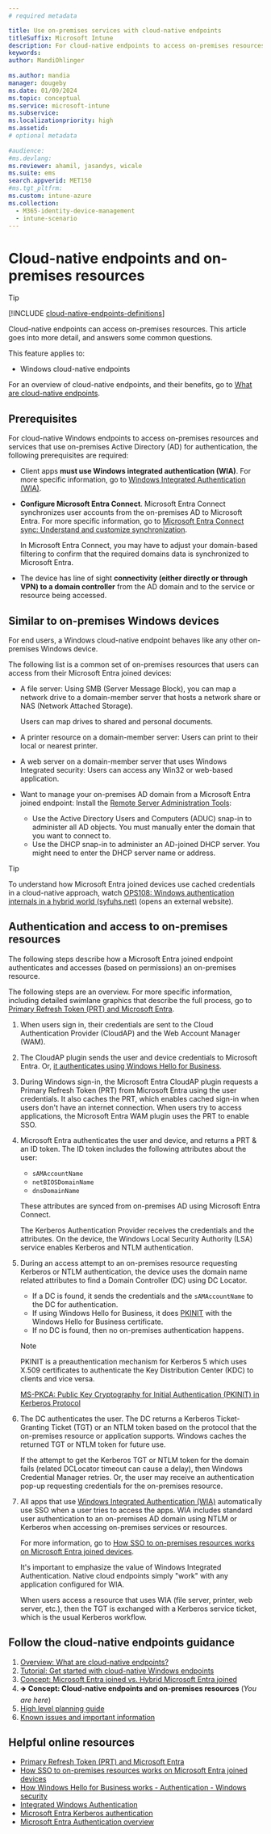 ```yaml
---
# required metadata

title: Use on-premises services with cloud-native endpoints
titleSuffix: Microsoft Intune
description: For cloud-native endpoints to access on-premises resources, such as file servers, printers, and web servers, use Windows integrated authentication (WIA) and Microsoft Entra Connect.
keywords:
author: MandiOhlinger
  
ms.author: mandia
manager: dougeby
ms.date: 01/09/2024
ms.topic: conceptual
ms.service: microsoft-intune
ms.subservice: 
ms.localizationpriority: high
ms.assetid: 
# optional metadata
 
#audience:
#ms.devlang:
ms.reviewer: ahamil, jasandys, wicale
ms.suite: ems
search.appverid: MET150
#ms.tgt_pltfrm:
ms.custom: intune-azure
ms.collection:
  - M365-identity-device-management
  - intune-scenario
---
```


# Cloud-native endpoints and on-premises resources

> [!TIP]
> [!INCLUDE [cloud-native-endpoints-definitions](../../includes/cloud-native-endpoints-definitions.md)]

Cloud-native endpoints can access on-premises resources. This article goes into more detail, and answers some common questions.

This feature applies to:

- Windows cloud-native endpoints

For an overview of cloud-native endpoints, and their benefits, go to [What are cloud-native endpoints](cloud-native-endpoints-overview.md).

## Prerequisites

For cloud-native Windows endpoints to access on-premises resources and services that use on-premises Active Directory (AD) for authentication, the following prerequisites are required:

- Client apps **must use Windows integrated authentication (WIA)**. For more specific information, go to [Windows Integrated Authentication (WIA)](/aspnet/web-api/overview/security/integrated-windows-authentication).

- **Configure Microsoft Entra Connect**. Microsoft Entra Connect synchronizes user accounts from the on-premises AD to Microsoft Entra. For more specific information, go to [Microsoft Entra Connect sync: Understand and customize synchronization](/entra/identity/hybrid/connect/how-to-connect-sync-whatis).

  In Microsoft Entra Connect, you may have to adjust your domain-based filtering to confirm that the required domains data is synchronized to Microsoft Entra.

- The device has line of sight **connectivity (either directly or through VPN) to a domain controller** from the AD domain and to the service or resource being accessed.

## Similar to on-premises Windows devices

For end users, a Windows cloud-native endpoint behaves like any other on-premises Windows device.

The following list is a common set of on-premises resources that users can access from their Microsoft Entra joined devices:

- A file server: Using SMB (Server Message Block), you can map a network drive to a domain-member server that hosts a network share or NAS (Network Attached Storage).

  Users can map drives to shared and personal documents.

- A printer resource on a domain-member server: Users can print to their local or nearest printer.
- A web server on a domain-member server that uses Windows Integrated security: Users can access any Win32 or web-based application.
- Want to manage your on-premises AD domain from a Microsoft Entra joined endpoint: Install the [Remote Server Administration Tools](https://www.microsoft.com/download/details.aspx?id=45520):

  - Use the Active Directory Users and Computers (ADUC) snap-in to administer all AD objects. You must manually enter the domain that you want to connect to.
  - Use the DHCP snap-in to administer an AD-joined DHCP server. You might need to enter the DHCP server name or address.

> [!TIP]
> To understand how Microsoft Entra joined devices use cached credentials in a cloud-native approach, watch [OPS108: Windows authentication internals in a hybrid world (syfuhs.net)](https://syfuhs.net/ops108-windows-authentication-internals-in-a-hybrid-world) (opens an external website).

## Authentication and access to on-premises resources

The following steps describe how a Microsoft Entra joined endpoint authenticates and accesses (based on permissions) an on-premises resource.

The following steps are an overview. For more specific information, including detailed swimlane graphics that describe the full process, go to [Primary Refresh Token (PRT) and Microsoft Entra](/entra/identity/devices/concept-primary-refresh-token).

1. When users sign in, their credentials are sent to the Cloud Authentication Provider (CloudAP) and the Web Account Manager (WAM).

2. The CloudAP plugin sends the user and device credentials to Microsoft Entra. Or, [it authenticates using Windows Hello for Business](/windows/security/identity-protection/hello-for-business/hello-how-it-works-authentication).

3. During Windows sign-in, the Microsoft Entra CloudAP plugin requests a Primary Refresh Token (PRT) from Microsoft Entra using the user credentials. It also caches the PRT, which enables cached sign-in when users don't have an internet connection. When users try to access applications, the Microsoft Entra WAM plugin uses the PRT to enable SSO.

4. Microsoft Entra authenticates the user and device, and returns a PRT & an ID token. The ID token includes the following attributes about the user:

    - `sAMAccountName`
    - `netBIOSDomainName`
    - `dnsDomainName`

    These attributes are synced from on-premises AD using Microsoft Entra Connect.

    The Kerberos Authentication Provider receives the credentials and the attributes. On the device, the Windows Local Security Authority (LSA) service enables Kerberos and NTLM authentication.

5. During an access attempt to an on-premises resource requesting Kerberos or NTLM authentication, the device uses the domain name related attributes to find a Domain Controller (DC) using DC Locator.

    - If a DC is found, it sends the credentials and the `sAMAccountName` to the DC for authentication.
    - If using Windows Hello for Business, it does [PKINIT](/openspecs/windows_protocols/ms-pkca/d0cf1763-3541-4008-a75f-a577fa5e8c5b) with the Windows Hello for Business certificate.
    - If no DC is found, then no on-premises authentication happens.

    > [!NOTE]
    > PKINIT is a preauthentication mechanism for Kerberos 5 which uses X.509 certificates to authenticate the Key Distribution Center (KDC) to clients and vice versa.
    >
    > [MS-PKCA: Public Key Cryptography for Initial Authentication (PKINIT) in Kerberos Protocol](/openspecs/windows_protocols/ms-pkca/d0cf1763-3541-4008-a75f-a577fa5e8c5b)

6. The DC authenticates the user. The DC returns a Kerberos Ticket-Granting Ticket (TGT) or an NTLM token based on the protocol that the on-premises resource or application supports. Windows caches the returned TGT or NTLM token for future use.

    If the attempt to get the Kerberos TGT or NTLM token for the domain fails (related DCLocator timeout can cause a delay), then Windows Credential Manager retries. Or, the user may receive an authentication pop-up requesting credentials for the on-premises resource.

7. All apps that use [Windows Integrated Authentication (WIA)](/aspnet/web-api/overview/security/integrated-windows-authentication) automatically use SSO when a user tries to access the apps. WIA includes standard user authentication to an on-premises AD domain using NTLM or Kerberos when accessing on-premises services or resources.

    For more information, go to [How SSO to on-premises resources works on Microsoft Entra joined devices](/entra/identity/devices/device-sso-to-on-premises-resources).

    It's important to emphasize the value of Windows Integrated Authentication. Native cloud endpoints simply "work" with any application configured for WIA.

    When users access a resource that uses WIA (file server, printer, web server, etc.), then the TGT is exchanged with a Kerberos service ticket, which is the usual Kerberos workflow.

## Follow the cloud-native endpoints guidance

1. [Overview: What are cloud-native endpoints?](cloud-native-endpoints-overview.md)
2. [Tutorial: Get started with cloud-native Windows endpoints](cloud-native-windows-endpoints.md)
3. [Concept: Microsoft Entra joined vs. Hybrid Microsoft Entra joined](azure-ad-joined-hybrid-azure-ad-joined.md)
4. 🡺 **Concept: Cloud-native endpoints and on-premises resources** (*You are here*)
5. [High level planning guide](cloud-native-endpoints-planning-guide.md)
6. [Known issues and important information](cloud-native-endpoints-known-issues.md)

## Helpful online resources

- [Primary Refresh Token (PRT) and Microsoft Entra](/entra/identity/devices/concept-primary-refresh-token)
- [How SSO to on-premises resources works on Microsoft Entra joined devices](/entra/identity/devices/device-sso-to-on-premises-resources)
- [How Windows Hello for Business works - Authentication - Windows security](/windows/security/identity-protection/hello-for-business/hello-how-it-works-authentication)
- [Integrated Windows Authentication](/aspnet/web-api/overview/security/integrated-windows-authentication)
- [Microsoft Entra Kerberos authentication](/azure/active-directory/authentication/how-to-authentication-kerberos)
- [Microsoft Entra Authentication overview](/entra/identity/authentication/overview-authentication)
